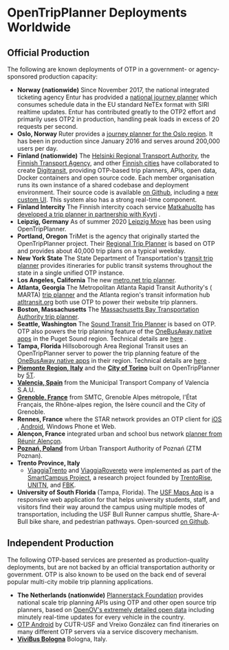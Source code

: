 # OpenTripPlanner Deployments Worldwide

## Official Production

The following are known deployments of OTP in a government- or agency-sponsored production capacity:

* **Norway (nationwide)** Since November 2017, the national integrated ticketing agency Entur has
  prodvided a [national journey planner](https://en-tur.no/) which consumes schedule data in the EU
  standard NeTEx format with SIRI realtime updates. Entur has contributed greatly to the OTP2 effort
  and primarily uses OTP2 in production, handling peak loads in excess of 20 requests per second.
* **Oslo, Norway** Ruter provides a [journey planner for the Oslo region](https://ruter.no/). It has
  been in production since January 2016 and serves around 200,000 users per day.
* **Finland (nationwide)** The [Helsinki Regional Transport Authority](https://www.reittiopas.fi/),
  the [Finnish Transport Agency](https://opas.matka.fi/), and
  other [Finnish cities](https://waltti.fi/?lang=en) have collaborated to
  create [Digitransit](https://digitransit.fi/en/), providing OTP-based trip planners, APIs, open
  data, Docker containers and open source code. Each member organisation runs its own instance of a
  shared codebase and deployment environment. Their source code is
  available [on Github](https://github.com/HSLdevcom/), including
  a [new custom UI](https://github.com/HSLdevcom/digitransit-ui). This system also has a strong
  real-time component.
* **Finland Intercity** The Finnish intercity coach
  service [Matkahuolto](https://en.wikipedia.org/wiki/Matkahuolto)
  has [developed a trip planner in partnership with Kyyti](https://www.kyyti.com/matkahuoltos-new-app-brings-real-travel-chains-within-the-reach-of-citizens-in-addition-to-coach-travel-hsl-tickets-are-also-available/)
  .
* **Leipzig, Germany** As of summer 2020 [Leipzig Move](https://leipzig-move.de/) has been using
  OpenTripPlanner.
* **Portland, Oregon** TriMet is the agency that originally started the OpenTripPlanner project.
  Their [Regional Trip Planner](http://ride.trimet.org) is based on OTP and provides about 40,000
  trip plans on a typical weekday.
* **New York State** The State Department of
  Transportation's [transit trip planner](https://511ny.org/#TransitRegion-1) provides itineraries
  for public transit systems throughout the state in a single unified OTP instance.
* **Los Angeles, California** The new [metro.net trip planner](https://www.metro.net/).
* **Atlanta, Georgia** The Metropolitan Atlanta Rapid Transit Authority's (
  MARTA) [trip planner](http://itsmarta.com/planatrip.aspx) and the Atlanta region's transit
  information hub [atltransit.org](https://atltransit.org/) both use OTP to power their website trip
  planners.
* **Boston, Massachusetts**
  The [Massachusetts Bay Transportation Authority trip planner](https://www.mbta.com/trip-planner).
* **Seattle, Washington** The [Sound Transit Trip Planner](https://www.soundtransit.org/tripplanner)
  is based on OTP. OTP also powers the trip planning feature of
  the [OneBusAway native apps](http://onebusaway.org/) in the Puget Sound region. Technical details
  are [here](https://github.com/OneBusAway/onebusaway-android/blob/master/SYSTEM_ARCHITECTURE.md#add-trip-planning-andor-bike-share-optional)
  .
* **Tampa, Florida** Hillsoborough Area Regional Transit uses an OpenTripPlanner server to power the
  trip planning feature of the [OneBusAway native apps](http://onebusaway.org/) in their region.
  Technical details
  are [here](https://github.com/OneBusAway/onebusaway-android/blob/master/SYSTEM_ARCHITECTURE.md#add-trip-planning-andor-bike-share-optional)
  .
* [**Piemonte Region, Italy**](https://map.muoversinpiemonte.it/#planner) and the [**City of
  Torino**](https://www.muoversiatorino.it/) built on OpenTripPlanner
  by [5T](http://www.5t.torino.it/).
* [**Valencia, Spain**](http://www.emtvalencia.es/geoportal/?lang=en_otp) from the Municipal
  Transport Company of Valencia S.A.U.
* [**Grenoble, France**](http://www.metromobilite.fr/) from SMTC, Grenoble Alpes métropole, l'État
  Français, the Rhône-alpes region, the Isère council and the City of Grenoble.
* **Rennes, France** where the STAR network provides an OTP client
  for [iOS](https://itunes.apple.com/us/app/starbusmetro/id899970416?mt=8)
  , [Android](https://play.google.com/store/apps/details?id=com.bookbeo.starbusmetro), Windows Phone
  et Web.
* **Alençon, France** integrated urban and school bus
  network [planner from Réunir Alençon](https://altobus.com/mon-itineraire/).
* [**Poznań, Poland**](http://ztm.poznan.pl/#planner) from Urban Transport Authority of Poznań (ZTM
  Poznan).
* **Trento Province, Italy**
  - [ViaggiaTrento](https://play.google.com/store/apps/details?id=eu.trentorise.smartcampus.viaggiatrento)
  and [ViaggiaRovereto](https://play.google.com/store/apps/details?id=eu.trentorise.smartcampus.viaggiarovereto)
  were implemented as part of the [SmartCampus Project](http://www.smartcampuslab.it), a research
  project founded by [TrentoRise](http://trentorise.eu), [UNITN](http://www.unitn.it),
  and [FBK](http://www.fbk.eu).
* **University of South Florida** (Tampa, Florida). The [USF Maps App](https://maps.usf.edu/) is a
  responsive web application for that helps university students, staff, and visitors find their way
  around the campus using multiple modes of transportation, including the USF Bull Runner campus
  shuttle, Share-A-Bull bike share, and pedestrian pathways.
  Open-sourced [on Github](https://github.com/CUTR-at-USF/usf-mobullity).

## Independent Production

The following OTP-based services are presented as production-quality deployments, but are not backed
by an official transportation authority or government. OTP is also known to be used on the back end
of several popular multi-city mobile trip planning applications.

* **The Netherlands (nationwide)** [Plannerstack Foundation](http://www.plannerstack.org/) provides
  national scale trip planning APIs using OTP and other open source trip planners, based
  on [OpenOV's extremely detailed open data](http://gtfs.openov.nl/) including minutely real-time
  updates for every vehicle in the country.
* [OTP Android](https://play.google.com/store/apps/details?id=edu.usf.cutr.opentripplanner.android)
  by CUTR-USF and Vreixo González can find itineraries on many different OTP servers via a service
  discovery mechanism.
* [**ViviBus Bologna**](http://www.vivibus.it/) Bologna, Italy.
